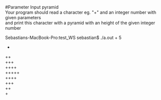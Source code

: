 #Parameter Input pyramid  
Your program should read a character eg. "+" and an integer number with given parameters  
and print this character with a pyramid with an height of the given integer number  

<prev>
Sebastians-MacBook-Pro:test_WS sebastian$ ./a.out + 5  
  
+  
++  
+++  
++++  
+++++  
++++  
+++  
++  
+  
</prev>
